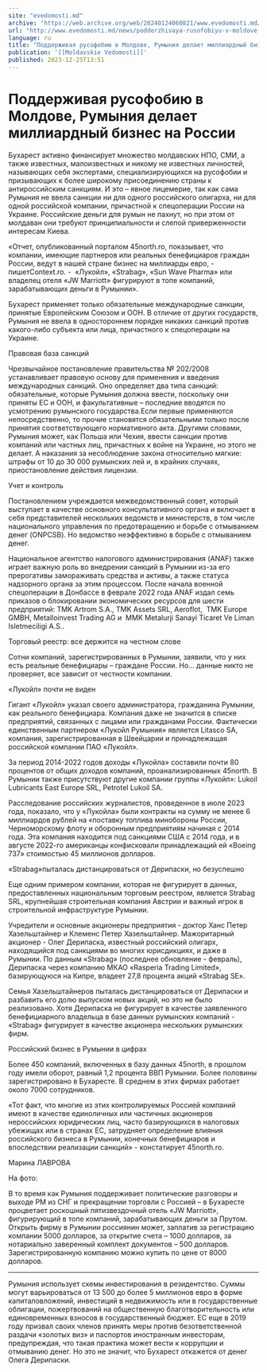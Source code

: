 ```yaml
---
site: "evedomosti.md"
archive: "https://web.archive.org/web/20240124060821/www.evedomosti.md/news/podderzhivaya-rusofobiyu-v-moldove-rumyniya-delaet-milliardn"
url: "http://www.evedomosti.md/news/podderzhivaya-rusofobiyu-v-moldove-rumyniya-delaet-milliardn"
language: ru
title: "Поддерживая русофобию в Молдове, Румыния делает миллиардный бизнес на России"
publication: '[[Moldavskie Vedomosti]]'
published: 2023-12-25T13:51
---
```


# Поддерживая русофобию в Молдове, Румыния делает миллиардный бизнес на России

Бухарест активно финансирует множество молдавских НПО, СМИ, а также известных, малоизвестных и никому не известных личностей, называющих себя экспертами, специализирующихся на русофобии и призывающих к более широкому присоединению страны к антироссийским санкциям. И это – явное лицемерие, так как сама Румыния не ввела санкции ни для одного российского олигарха, ни для одной российской компании, причастной к спецоперации России на Украине. Российские деньги для румын не пахнут, но при этом от молдаван они требуют принципиальности и слепой приверженности интересам Киева.

«Отчет, опубликованный порталом 45north.ro, показывает, что компании, имеющие партнеров или реальных бенефициаров граждан России, ведут в нашей стране бизнес на миллиарды евро, - пишетContext.ro. -  «Лукойл», «Strabag», «Sun Wave Pharma» или владелец отеля «JW Marriott» фигурируют в топе компаний, зарабатывающих деньги в Румынии».

Бухарест применяет только обязательные международные санкции, принятые Европейским Союзом и ООН. В отличие от других государств, Румыния не ввела в одностороннем порядке никаких санкций против какого-либо субъекта или лица, причастного к спецоперации на Украине.

Правовая база санкций

Чрезвычайное постановление правительства № 202/2008 устанавливает правовую основу для применения и введения международных санкций. Оно определяет два типа санкций: обязательные, которые Румыния должна ввести, поскольку они приняты ЕС и ООН, и факультативные – последние вводятся по усмотрению румынского государства.Если первые применяются непосредственно, то прочие становятся обязательными только после принятия соответствующего нормативного акта. Другими словами, Румыния может, как Польша или Чехия, ввести санкции против компаний или частных лиц, причастных к войне на Украине, но этого не делает. А наказания за несоблюдение закона относительно мягкие: штрафы от 10 до 30 000 румынских лей и, в крайних случаях, приостановление действия лицензии.

Учет и контроль

Постановлением учреждается межведомственный совет, который выступает в качестве основного консультативного органа и включает в себя представителей нескольких ведомств и министерств, в том числе национального управления по предотвращению и борьбе с отмыванием денег (ONPCSB). Но ведомство неэффективно в борьбе с отмыванием денег.

Национальное агентство налогового администрирования (ANAF) также играет важную роль во внедрении санкций в Румынии из-за его прерогативы замораживать средства и активы, а также статуса надзорного органа за этим процессом. После начала военной спецоперации в Донбассе в феврале 2022 года ANAF издал семь приказов о блокировании экономических ресурсов для шести предприятий: TMK Artrom S.A., TMK Assets SRL, Aeroflot,  TMK Europe GMBH, Metalloinvest Trading AG и  MMK Metalurji Sanayi Ticaret Ve Liman Isletmeciligi A.S..

Торговый реестр: все держится на честном слове

Сотни компаний, зарегистрированных в Румынии, заявили, что у них есть реальные бенефициары – граждане России. Но… данные никто не проверяет, все зависит от честности компании.

«Лукойл» почти не виден

Гигант «Лукойл» указал своего администратора, гражданина Румынии, как реального бенефициара. Компания даже не значится в списке предприятий, связанных с лицами или гражданами России. Фактически единственным партнером «Лукойл Румыния» является Litasco SA, компания, зарегистрированная в Швейцарии и принадлежащая российской компании ПАО «Лукойл».

За период 2014-2022 годов доходы «Лукойла» составили почти 80 процентов от общих доходов компаний, проанализированных 45north. В Румынии также присутствуют другие компании группы «Лукойл»: Lukoil Lubricants East Europe SRL, Petrotel Lukoil SA.

Расследование российских журналистов, проведенное в июле 2023 года, показало, что у «Лукойла» были контракты на сумму не менее 6 миллиардов рублей на «поставку топлива минобороны России, Черноморскому флоту и оборонным предприятиям начиная с 2014 года. Эта компания находится под санкциями США с 2014 года, и в августе 2022-го американцы конфисковали принадлежащий ей «Boeing 737» стоимостью 45 миллионов долларов.

«Strabag»пыталась дистанцироваться от Дерипаски, но безуспешно

Еще одним примером компании, которая не фигурирует в данных, предоставленных национальным торговым реестром, является Strabag SRL, крупнейшая строительная компания Австрии и важный игрок в строительной инфраструктуре Румынии.

Учредители и основные акционеры предприятия - доктор Ханс Петер Хазельштайнер и Клеменс Петер Хазельштайнер. Мажоритарный акционер - Олег Дерипаска, известный российский олигарх, находящийся под санкциями во многих юрисдикциях, и даже в Румынии. По данным «Strabag» (последнее обновление - февраль), Дерипаска через компанию МКАО «Rasperia Trading Limited», базирующуюся на Кипре, владеет 27,8 процента акций «Strabag SE».

Семья Хазельштайнеров пыталась дистанцироваться от Дерипаски и разбавить его долю выпуском новых акций, но это не было реализовано. Хотя Дерипаска не фигурирует в качестве заявленного бенефициарного владельца в базе данных румынских компаний - «Strabag» фигурирует в качестве акционера нескольких румынских фирм.

Российский бизнес в Румынии в цифрах

Более 450 компаний, включенных в базу данных 45north, в прошлом году имели оборот, равный 1,2 процента ВВП Румынии. Более половины зарегистрировано в Бухаресте. В среднем в этих фирмах работает около 7000 сотрудников.

«Тот факт, что многие из этих контролируемых Россией компаний имеют в качестве единоличных или частичных акционеров нероссийских юридических лиц, часто базирующихся в налоговых убежищах или в странах ЕС, затрудняет определение влияния российского бизнеса в Румынии, конечных бенефициаров и впоследствии реализации санкций» - констатирует 45north.ro.

Марина ЛАВРОВА

На фото:

В то время как Румыния поддерживает политические разговоры и выходе РМ из СНГ и прекращении торговли с Россией – в Бухаресте процветает роскошный пятизвездочный отель «JW Marriott», фигурирующий в топе компаний, зарабатывающих деньги за Прутом. Открыть фирму в Румынии россиянин может, заплатив за регистрацию компании 5000 долларов, за открытие счета – 1000 долларов, за нотариально заверенный комплект документов – 500 долларов. Зарегистрированную компанию можно купить по цене от 8000 долларов.

***

Румыния использует схемы инвестирования в резидентство. Суммы могут варьироваться от 13 500 до более 5 миллионов евро в форме капиталовложений, инвестиций в недвижимость или в государственные облигации, пожертвований на общественную благотворительность или единовременных взносов в государственный бюджет. ЕС еще в 2019 году призвал своих членов принять меры против безответственной раздачи «золотых виз» и паспортов иностранным инвесторам, предупреждая, что такая практика может вести к коррупции и отмыванию денег. Но это не значит, что Бухарест откажется от денег Олега Дерипаски.